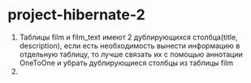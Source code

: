 # project-hibernate-2
1) Таблицы film и film_text имеют 2 дублирующихся столбца(title, description), если есть необходимость вынести информацию в отдельную таблицу, то лучше связать их с помощью аннотации OneToOne и убрать дублирующиеся столбцы из таблицы film
2) 

